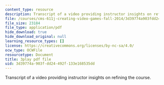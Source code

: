 ```yaml
---
content_type: resource
description: Transcript of a video providing instructor insights on refining the course.
file: /courses/cms-611j-creating-video-games-fall-2014/3d39774a903fdd24492f133e168535dd_CrS0ndCbsro.pdf
file_size: 23184
file_type: application/pdf
hide_download: true
hide_download_original: null
learning_resource_types: []
license: https://creativecommons.org/licenses/by-nc-sa/4.0/
ocw_type: OCWFile
resourcetype: Document
title: 3play pdf file
uid: 3d39774a-903f-dd24-492f-133e168535dd
---
```

Transcript of a video providing instructor insights on refining the course.